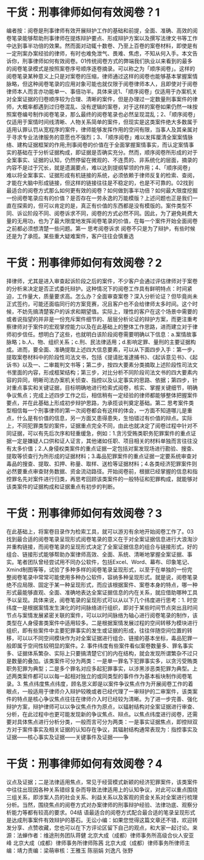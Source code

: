 # 干货：刑事律师如何有效阅卷？1

编者按：阅卷是刑事律师有效开展辩护工作的基础和前提，全面、准确、高效的阅卷笔录能够帮助刑事律师在提炼辩护要点、形成辩护方案以及撰写法律文书等工作中达到事半功倍的效果。然而面对动辄十数卷、乃至上百卷的案卷材料，即使是有一定刑案办案经验的律师，有时也难免泄气、畏难、焦虑，不知从何入手。本文告诉你，刑事律师如何有效阅卷。01传统阅卷方式的弊端我们执业以来看到的最多的阅卷笔录模式是按照案卷序号顺序逐卷摘录。可以称之为「顺序阅卷」。这样的阅卷笔录某种意义上只是对案卷的压缩，律师通过这样的阅卷也能够基本掌握案情脉略，但这种阅卷笔录的应用对象可能也就仅限于阅卷律师本人，且即使对于阅卷律师本人而言亦功能单一、事倍功半。具体来说1、「顺序阅卷」仅适用于办案机关对全案证据的归卷顺序较为合理、清晰的案件，但是办理过一定数量刑事案件的律师，大概率都遇到过归卷混乱、没有逻辑的案卷，对于这样的案卷如果仍然一味按照案卷编号制作阅卷笔录，那么最终的阅卷笔录也必然呈现混乱；2、「顺序阅卷」仅适用于案情时间线清晰、人物关系简单的案件，但现实是这类案件绝大多数属于适用认罪认罚从宽程序的案件，律师能够发挥作用的空间有限，当事人及其亲属对于寻求专业法律服务的意愿也不强烈；3、「顺序阅卷」难以发挥厘清全案案情脉络、建构证据框架的作用;刑事阅卷的价值在于全面掌握案情事实，而认定案情事实的基础在于分析证据构成，即证据是否确实充分。然而，顺序阅卷所形成的对于全案事实、证据的认知，仍然停留在微观的、不连贯的、非系统化的层面，摘录的内容不是过于冗长，就是遗漏要点，难以达到提纲挈领的作用；4、「顺序阅卷」难以将全案事实、证据形成有机链接的系统，必须依赖于律师反复的检索、查阅，才能在大脑中形成链接，但这样的链接往往是不稳定的，也是不可靠的。02找到最适合的阅卷方式那么如何更有效的阅卷？如何做到事半功倍？如何最大限度挖掘一份阅卷笔录应有的价值？是否存在一劳永逸的万能模版？上述问题也正是我们一直在探索的，但可以肯定的是，真正有价值的东西都是没有模版的。案件类型不同、诉讼阶段不同、阅卷诉求不同，阅卷的方式必然不同。因此，为了避免耗费大量的无用功，也为了最大限度地发挥阅卷笔录的价值，在每一个案件开始全面阅卷之前都必须想清楚一些问题。第一 思考阅卷诉求 阅卷不只是为了辩护，有些时候还是为了承揽。某些重大疑难案件，客户往往会慎重选

# 干货：刑事律师如何有效阅卷？2

择律师，尤其是进入审查起诉阶段之后的案件，不少客户会通过评估律师对于案卷的分析来决定是否正式委托辩护。这种情况下的阅卷工作具有鲜明特点：时间紧迫，工作量大，质量要求高。怎么办？全面审查案卷？深入分析论证？但毕竟尚未正式签约，可能还面临同行的方案竞赛，况且客户也不会给律师太多时间。这个时候，不妨先搞清楚客户的诉求和期望值。实际上，理性的客户在这个场景中需要的或者说指望的并非是一份充斥案件细节的、层层分析论证的辩护方案，而更注重考察律师对于案件的宏观掌控能力以及在此基础上的整体工作思路，进而建立对于律师初步信任。想明白了这些，也就明白该阶段阅卷需要明确以下信息：a.案情故事脉略；b.人、物、组织关系；c.刑、民法律适用；d.影响定罪、量刑的主要证据构成。进而，要全面、准确提取上述四大信息要素，可以从下面四步入手：第一步，提取案卷材料中的阶段性司法文书，包括《提请批准逮捕书》、《起诉意见书》、《起诉书》以及一、二审裁判文书等；第二步，按四大要素分类摘取上述阶段性司法文书里面的内容，形成框架结构；第三步，对比分析不同阶段司法文书的四大要素内容的异同，明晰司法办案机关侦查、指控以及认定事实的思路、依据；第四步，针对重点事实和关键证据，目标明确地进行检索式阅卷，核实、掌握关键细节，明确争议焦点；完成上述四步工作之后，相信稍有一定经验的律师都能够整体把握案件要点，并在此基础上形成初步辩护思路，为承揽谈判奠定基础。第二 思考案件类型相信每一个刑事律师的第一次阅卷都会有这样的体会，一方面不知道哪儿是重点，什么是有价值的信息，另一方面又患得患失，生怕错过有价值的辩点。实际上，不同犯罪类型的案件，证据重点完全不同，由此也就决定了阅卷过程中针对不同证据，可以有先后次序和轻重缓急，例如：1.贪污受贿类职务犯罪案件的重点证据一定是嫌疑人口供和证人证言，其他诸如任职、项目相关的材料单独而言往往没有太多价值；2.人身侵权类案件的重点证据一定包括对案发现场进行勘验、搜查、提取等侦查行为所形成的证据材料；3.毒品犯罪案件的重点证据一定要系统审查对毒品的搜查、提取、扣押、称量、取样、送检等证据材料；4.各类经济犯罪案件则必然要重点审查财务数据、资金流动路径。开始阅卷前，根据已经掌握的信息和指控罪名先对案件进行归类，再思考回顾该类案件的一般特征和犯罪构成，就能够对该类案件的证据构成和证据重点有初步的判断。

# 干货：刑事律师如何有效阅卷？3

在此基础上，将案卷目录作为检索工具，就可以游刃有余地开始阅卷工作了。03找到最合适的阅卷笔录呈现形式阅卷笔录的意义在于对全案证据信息进行大浪淘沙并重构链接，而阅卷笔录的呈现形式决定了全案证据信息的组合与链接形式，好的组合、链接形式能够帮助办案律师高效、全面、系统、清晰地掌握全案证据、事实。笔者团队曾经尝试用不同办公软件，包括Excel、Word、幕布、印象笔记、Xmind制图等等，试验了多种多样的阅卷笔录呈现形式，以至于在单独的一份完整阅卷笔录中常常可能使用多种办公软件，容纳多种呈现形式。就是说，阅卷笔录绝不应局限、固定于某一种呈现形式，而应该根据案件、案卷本身的特点，哪一种形式最能够直观、全面、准确地表达全案证据信息的内在关系，就应借助哪种工具予以呈现。具体来说，阅卷笔录的呈现形式可以从以下几个纬度进行思考：1. 时空纬度一是根据案情发生演化的时间脉络进行组织，即对于某些时间节点突出且时间节点与案情发展紧密关联的案件，可以以时间脉络为轴心进行阅卷笔录的制作，该类型在人身侵害类案件中适用较多。二是根据案情发展过程的空间转移为模块进行组织，即有些案件中主要犯罪事实的发生或证据的形成，往往伴随空间位置的转移，可以以不同空间模块作为对全案证据进行组合、链接的基本坐标，毒品犯罪一般即属于空间性较明显的案件。2. 事件纬度有些案件看似案卷数量多、罪名事实多、证据体系繁杂、实际上只要搞清楚它们的内在结构，就会发现所谓繁杂不过只是数量的叠加。该类案件可分为两类：一是单一罪名下犯罪事实多，以贪污受贿类职务犯罪为典型；二是多个罪名对应多起犯罪事实，以涉黑涉恶类犯罪为典型。上述两类案件都可以以每一起相对独立的或同类型的事件作为基本板块制作阅卷笔录。3. 焦点纬度焦点纬度，顾名思义即是以案件争议焦点作为开展阅卷工作的着眼点，一般适用于律师介入辩护较晚或者已经代理了一审辩护的二审案件，该类案件的特点是核心争议焦点往往在律师介入时已经较为清晰。为了进一步完善、强化辩护方案，辩护律师可以以争议焦点作为原点，以辐射结构对全案证据进行审查、分析，在此过程中也更可能发现新的争议焦点、辩点。以焦点纬度进行阅卷，还需要对具体焦点进行分析分类，一般而言可分为两类：一是事实证据焦点，即控辩双方对于案件事实及相关证据的认知存在争议，其辐射结构通常表现为：指控事实及证据——核心事实及证据——关键事件及证据——争

# 干货：刑事律师如何有效阅卷？4

议点及证据；二是法律适用焦点，常见于经营模式新颖的经济犯罪案件，该类案件中往往出现因各种关系错综复杂而导致法律适用上的认知争议，对此可以重点围绕三组关系，即涉案人员的社会关系、利益关系以及客观的资金关系对全案进行梳理分析。当然，围绕焦点的阅卷方式对办案律师的刑事辩护经验、法律功底、观察分析能力等都有较高的要求。04结 语最适合的阅卷方式配合最合适的笔录呈现形式是达成刑事案件有效辩护的基石。无讼小编：如果您觉得这篇文章还不错，欢迎转发分享、点赞收藏，您也可以在下方评论区留下自己的观点，和大家一起讨论。来源：法蝉作者：维途刑务团队蒋健 北京大成（成都）律师事务所高级合伙人安亚峰 北京大成（成都）律师事务所律师陈茜 北京大成（成都）律师事务所律师主编：靖力责编：梁萌审核：王雅玉 陈丽娟 刘逸凡 张野

